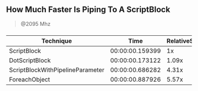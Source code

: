How Much Faster Is Piping To A ScriptBlock
------------------------------------------
> @2095 Mhz


### 


|Technique                       |Time           |RelativeSpeed|Throughput|
|--------------------------------|---------------|-------------|----------|
|ScriptBlock                     |00:00:00.159399|1x           |6424.11/s |
|DotScriptBlock                  |00:00:00.173122|1.09x        |5914.89/s |
|ScriptBlockWithPipelineParameter|00:00:00.686282|4.31x        |1492.1/s  |
|ForeachObject                   |00:00:00.887926|5.57x        |1153.25/s |
